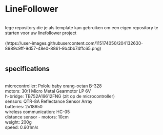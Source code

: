 # LineFollower
<br />
lege repository die je als template kan gebruiken om een eigen repository te starten voor uw linefollower project
<br />
<br />
(https://user-images.githubusercontent.com/115174050/204132630-8989c9ff-9d57-48e0-8861-9b4bb74ffc65.png)
<br />
<br />
  
## specifications
<br />
microcontroller: Pololu baby orang-oetan B-328
<br />
motors: 30:1 Micro Metal Gearmotor LP 6V
<br />
h-bridge: TB752A16612FNG (zit op de microcontroller)
<br />
sensors: QTR-8A Reflectance Sensor Array
<br />
batteries: 2x18650
<br />
wireless communication: HC-05
<br />
distance sensor - motors: 10cm
<br />
weight: 200g
<br />
speed: 0.601m/s
<br />
